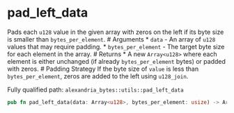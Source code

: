 # pad_left_data

Pads each `u128` value in the given array with zeros on the left if its byte size is smaller than `bytes_per_element`.  # Arguments * `data` - An array of `u128` values that may require padding. * `bytes_per_element` - The target byte size for each element in the array.  # Returns * A new `Array<u128>` where each element is either unchanged (if already `bytes_per_element` bytes) or padded with zeros.  # Padding Strategy If the byte size of `value` is less than `bytes_per_element`, zeros are added to the left using `u128_join`.

Fully qualified path: `alexandria_bytes::utils::pad_left_data`

```rust
pub fn pad_left_data(data: Array<u128>, bytes_per_element: usize) -> Array<u128>
```

